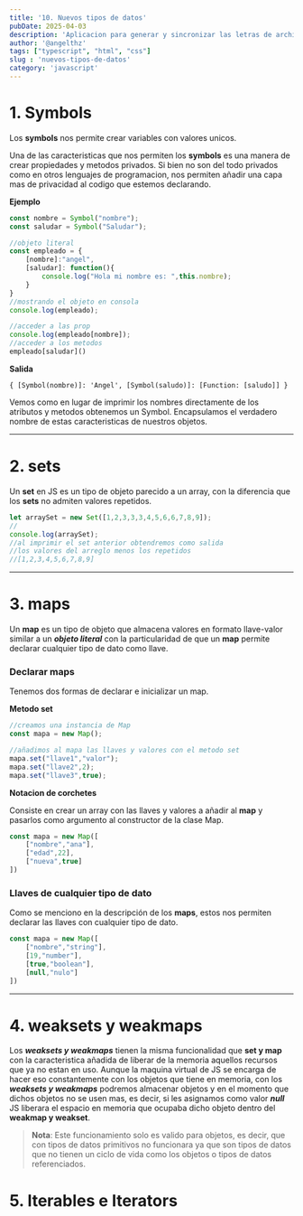 ```yaml
---
title: '10. Nuevos tipos de datos'
pubDate: 2025-04-03
description: 'Aplicacion para generar y sincronizar las letras de archivos de audio "mp3"'
author: '@angelthz'
tags: ["typescript", "html", "css"]
slug : 'nuevos-tipos-de-datos'
category: 'javascript'
---
```


# 1. Symbols

Los **symbols** nos permite crear variables con valores unicos. 

Una de las caracteristicas que nos permiten los **symbols** es una manera de crear propiedades y metodos privados. Si bien no son del todo privados como en otros lenguajes de programacion, nos permiten añadir una capa mas de privacidad al codigo que estemos declarando.

**Ejemplo**
```jsx
const nombre = Symbol("nombre");
const saludar = Symbol("Saludar");

//objeto literal
const empleado = {
	[nombre]:"angel",
	[saludar]: function(){
		console.log("Hola mi nombre es: ",this.nombre);
	}
}
//mostrando el objeto en consola
console.log(empleado);

//acceder a las prop
console.log(empleado[nombre]);
//acceder a los metodos
empleado[saludar]()
```

**Salida**

```
{ [Symbol(nombre)]: 'Angel', [Symbol(saludo)]: [Function: [saludo]] }
```

Vemos como en lugar de imprimir los nombres directamente de los atributos y metodos obtenemos un Symbol. Encapsulamos el verdadero nombre de estas caracteristicas de nuestros objetos.

---

# 2. sets

Un **set** en JS es un tipo de objeto parecido a un array, con la diferencia que los **sets** no admiten valores repetidos.

```jsx
let arraySet = new Set([1,2,3,3,3,4,5,6,6,7,8,9]);
//
console.log(arraySet);
//al imprimir el set anterior obtendremos como salida 
//los valores del arreglo menos los repetidos
//[1,2,3,4,5,6,7,8,9]
```

---

# 3. maps

Un **map** es un tipo de objeto que almacena valores en formato llave-valor similar a un ***objeto literal*** con la particularidad de que un **map** permite declarar cualquier tipo de dato como llave.

### Declarar maps

Tenemos dos formas de declarar e inicializar un map.

**Metodo set**

```jsx
//creamos una instancia de Map
const mapa = new Map();

//añadimos al mapa las llaves y valores con el metodo set
mapa.set("llave1","valor");
mapa.set("llave2",2);
mapa.set("llave3",true);
```

**Notacion de corchetes**

Consiste en crear un array con las llaves y valores a añadir al **map**  y pasarlos como argumento al constructor de la clase Map.

```jsx
const mapa = new Map([
	["nombre","ana"],
	["edad",22],
	["nueva",true]
])
```

### Llaves de cualquier tipo de dato

Como se menciono en la descripción de los **maps**, estos nos permiten declarar las llaves con cualquier tipo de dato.

``` jsx
const mapa = new Map([
	["nombre","string"],
	[19,"number"],
	[true,"boolean"],
	[null,"nulo"]
])
```

---
# 4. weaksets y weakmaps

Los ***weaksets y weakmaps*** tienen la misma funcionalidad que **set y map** con la caracteristica añadida de liberar de la memoria aquellos recursos que ya no estan en uso. Aunque la maquina virtual de JS se encarga de hacer eso constantemente con los objetos que tiene en memoria, con los ***weaksets y weakmaps*** podremos almacenar objetos y en el momento que dichos objetos no se usen mas, es decir, si les asignamos como valor ***null*** JS liberara el espacio en memoria que ocupaba dicho objeto dentro del **weakmap y weakset**.

>**Nota**: Este funcionamiento solo es valido para objetos, es decir, que con tipos de datos primitivos no funcionara ya que son tipos de datos que no tienen un ciclo de vida como los objetos o tipos de datos referenciados.


# 5. Iterables e Iterators

